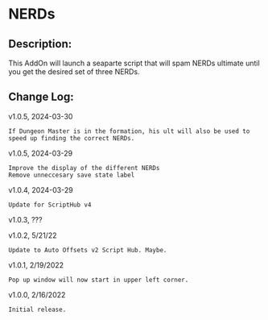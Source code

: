 # NERDs
## Description:
This AddOn will launch a seaparte script that will spam NERDs ultimate until you get the desired set of three NERDs.

## Change Log:
v1.0.5, 2024-03-30

    If Dungeon Master is in the formation, his ult will also be used to speed up finding the correct NERDs.

v1.0.5, 2024-03-29

    Improve the display of the different NERDs
    Remove unneccesary save state label

v1.0.4, 2024-03-29

    Update for ScriptHub v4

v1.0.3, ???

v1.0.2, 5/21/22

    Update to Auto Offsets v2 Script Hub. Maybe.
    
v1.0.1, 2/19/2022

    Pop up window will now start in upper left corner.
    
v1.0.0, 2/16/2022

    Initial release.